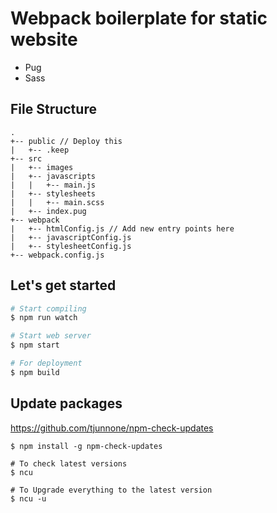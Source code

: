 Webpack boilerplate for static website
========================================================

- Pug
- Sass


File Structure
--------------------------------------------------------

```
.
+-- public // Deploy this
|   +-- .keep
+-- src
|   +-- images
|   +-- javascripts
|   |   +-- main.js
|   +-- stylesheets
|   |   +-- main.scss
|   +-- index.pug
+-- webpack
|   +-- htmlConfig.js // Add new entry points here
|   +-- javascriptConfig.js
|   +-- stylesheetConfig.js
+-- webpack.config.js
```


Let's get started
--------------------------------------------------------

```bash
# Start compiling
$ npm run watch

# Start web server
$ npm start

# For deployment
$ npm build
```


Update packages
--------------------------------------------------------

https://github.com/tjunnone/npm-check-updates

```
$ npm install -g npm-check-updates

# To check latest versions
$ ncu

# To Upgrade everything to the latest version
$ ncu -u
```
